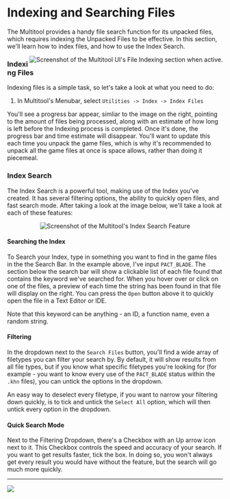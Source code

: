 # Indexing and Searching Files
The Multitool provides a handy file search function for its unpacked files, which requires indexing the Unpacked Files to be effective. In this section, we'll learn how to index files, and how to use the Index Search.

<img alt="Screenshot of the Multitool UI's File Indexing section when active." src="https://i.imgur.com/y1jyfIQ.png" align="right">

### Indexing Files

Indexing files is a simple task, so let's take a look at what you need to do:

1. In Multitool's Menubar, select `Utilities -> Index -> Index Files`

You'll see a progress bar appear, simliar to the image on the right, pointing to the amount of files being processed, along with an estimate of how long is left before the Indexing process is completed. Once it's done, the progress bar and time estimate will disappear. You'll want to update this each time you unpack the game files, which is why it's recommended to unpack all the game files at once is space allows, rather than doing it piecemeal.

### Index Search
The Index Search is a powerful tool, making use of the Index you've created. It has several filtering options, the ability to quickly open files, and  fast search mode. After taking a look at the image below, we'll take a look at each of these features:

<p align="center">
  <img alt="Screenshot of the Multitool's Index Search Feature" src="https://i.imgur.com/PhaSeTN.png">
</P>

#### Searching the Index
To Search your Index, type in something you want to find in the game files in the the Search Bar. In the example above, I've input `PACT_BLADE`. The section below the search bar will show a clickable list of each file found that contains the keyword we've searched for. When you hover over or click on one of the files, a preview of each time the string has been found in that file will display on the right. You can press the `Open` button above it to quickly open the file in a Text Editor or IDE.

Note that this keyword can be anything - an ID, a function name, even a random string.
#### Filtering
In the dropdown next to the `Search Files` button, you'll find a wide array of filetypes you can filter your search by. By default, it will show results from all file types, but if you know what specific filetypes you're looking for (for example - you want to know every use of the `PACT_BLADE` status within the `.khn` files), you can untick the options in the dropdown.

An easy way to deselect every filetype, if you want to narrow your filtering down quickly, is to tick and untick the `Select All` option, which will then untick every option in the dropdown.
#### Quick Search Mode
Next to the Filtering Dropdown, there's a Checkbox with an Up arrow icon next to it. This Checkbox controls the speed and accuracy of your search. If you want to get results faster, tick the box. In doing so, you won't always get every result you would have without the feature, but the search will go much more quickly.

---

[<img src="https://img.shields.io/badge/Back_To-General_Usage-orange?style=for-the-badge">](https://github.com/ShinyHobo/BG3-Modders-Multitool/wiki/General-Usage)